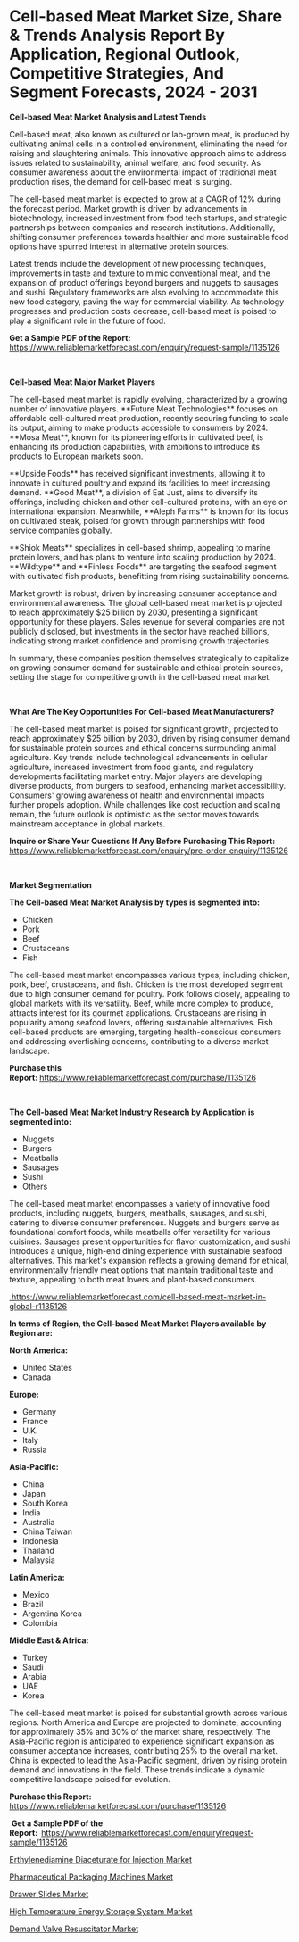 <p><h1>Cell-based Meat Market Size, Share & Trends Analysis Report By Application, Regional Outlook, Competitive Strategies, And Segment Forecasts, 2024 - 2031</h1></p><p><strong>Cell-based Meat Market Analysis and Latest Trends</strong></p>
<p><p>Cell-based meat, also known as cultured or lab-grown meat, is produced by cultivating animal cells in a controlled environment, eliminating the need for raising and slaughtering animals. This innovative approach aims to address issues related to sustainability, animal welfare, and food security. As consumer awareness about the environmental impact of traditional meat production rises, the demand for cell-based meat is surging.</p><p>The cell-based meat market is expected to grow at a CAGR of 12% during the forecast period. Market growth is driven by advancements in biotechnology, increased investment from food tech startups, and strategic partnerships between companies and research institutions. Additionally, shifting consumer preferences towards healthier and more sustainable food options have spurred interest in alternative protein sources. </p><p>Latest trends include the development of new processing techniques, improvements in taste and texture to mimic conventional meat, and the expansion of product offerings beyond burgers and nuggets to sausages and sushi. Regulatory frameworks are also evolving to accommodate this new food category, paving the way for commercial viability. As technology progresses and production costs decrease, cell-based meat is poised to play a significant role in the future of food.</p></p>
<p><strong>Get a Sample PDF of the Report:&nbsp;</strong> <a href="https://www.reliablemarketforecast.com/enquiry/request-sample/1135126?utm_campaign=1141&utm_medium=2&utm_source=Github&utm_content=ia&utm_term=13102024&utm_id=cell-based-meat">https://www.reliablemarketforecast.com/enquiry/request-sample/1135126</a></p>
<p>&nbsp;</p>
<p><strong>Cell-based Meat Major Market Players</strong></p>
<p><p>The cell-based meat market is rapidly evolving, characterized by a growing number of innovative players. **Future Meat Technologies** focuses on affordable cell-cultured meat production, recently securing funding to scale its output, aiming to make products accessible to consumers by 2024. **Mosa Meat**, known for its pioneering efforts in cultivated beef, is enhancing its production capabilities, with ambitions to introduce its products to European markets soon.</p><p>**Upside Foods** has received significant investments, allowing it to innovate in cultured poultry and expand its facilities to meet increasing demand. **Good Meat**, a division of Eat Just, aims to diversify its offerings, including chicken and other cell-cultured proteins, with an eye on international expansion. Meanwhile, **Aleph Farms** is known for its focus on cultivated steak, poised for growth through partnerships with food service companies globally.</p><p>**Shiok Meats** specializes in cell-based shrimp, appealing to marine protein lovers, and has plans to venture into scaling production by 2024. **Wildtype** and **Finless Foods** are targeting the seafood segment with cultivated fish products, benefitting from rising sustainability concerns.</p><p>Market growth is robust, driven by increasing consumer acceptance and environmental awareness. The global cell-based meat market is projected to reach approximately $25 billion by 2030, presenting a significant opportunity for these players. Sales revenue for several companies are not publicly disclosed, but investments in the sector have reached billions, indicating strong market confidence and promising growth trajectories.</p><p>In summary, these companies position themselves strategically to capitalize on growing consumer demand for sustainable and ethical protein sources, setting the stage for competitive growth in the cell-based meat market.</p></p>
<p>&nbsp;</p>
<p><strong>What Are The Key Opportunities For Cell-based Meat Manufacturers?</strong></p>
<p><p>The cell-based meat market is poised for significant growth, projected to reach approximately $25 billion by 2030, driven by rising consumer demand for sustainable protein sources and ethical concerns surrounding animal agriculture. Key trends include technological advancements in cellular agriculture, increased investment from food giants, and regulatory developments facilitating market entry. Major players are developing diverse products, from burgers to seafood, enhancing market accessibility. Consumers' growing awareness of health and environmental impacts further propels adoption. While challenges like cost reduction and scaling remain, the future outlook is optimistic as the sector moves towards mainstream acceptance in global markets.</p></p>
<p><strong>Inquire or Share Your Questions If Any Before Purchasing This Report:</strong> <a href="https://www.reliablemarketforecast.com/enquiry/pre-order-enquiry/1135126?utm_campaign=1141&utm_medium=2&utm_source=Github&utm_content=ia&utm_term=13102024&utm_id=cell-based-meat">https://www.reliablemarketforecast.com/enquiry/pre-order-enquiry/1135126</a></p>
<p>&nbsp;</p>
<p><strong>Market Segmentation</strong></p>
<p><strong>The Cell-based Meat Market Analysis by types is segmented into:</strong></p>
<p><ul><li>Chicken</li><li>Pork</li><li>Beef</li><li>Crustaceans</li><li>Fish</li></ul></p>
<p><p>The cell-based meat market encompasses various types, including chicken, pork, beef, crustaceans, and fish. Chicken is the most developed segment due to high consumer demand for poultry. Pork follows closely, appealing to global markets with its versatility. Beef, while more complex to produce, attracts interest for its gourmet applications. Crustaceans are rising in popularity among seafood lovers, offering sustainable alternatives. Fish cell-based products are emerging, targeting health-conscious consumers and addressing overfishing concerns, contributing to a diverse market landscape.</p></p>
<p><strong>Purchase this Report:&nbsp;</strong><a href="https://www.reliablemarketforecast.com/purchase/1135126?utm_campaign=1141&utm_medium=2&utm_source=Github&utm_content=ia&utm_term=13102024&utm_id=cell-based-meat">https://www.reliablemarketforecast.com/purchase/1135126</a></p>
<p>&nbsp;</p>
<p><strong>The Cell-based Meat Market Industry Research by Application is segmented into:</strong></p>
<p><ul><li>Nuggets</li><li>Burgers</li><li>Meatballs</li><li>Sausages</li><li>Sushi</li><li>Others</li></ul></p>
<p><p>The cell-based meat market encompasses a variety of innovative food products, including nuggets, burgers, meatballs, sausages, and sushi, catering to diverse consumer preferences. Nuggets and burgers serve as foundational comfort foods, while meatballs offer versatility for various cuisines. Sausages present opportunities for flavor customization, and sushi introduces a unique, high-end dining experience with sustainable seafood alternatives. This market's expansion reflects a growing demand for ethical, environmentally friendly meat options that maintain traditional taste and texture, appealing to both meat lovers and plant-based consumers.</p></p>
<p><a href="https://www.reliablemarketforecast.com/cell-based-meat-market-in-global-r1135126?utm_campaign=1141&utm_medium=2&utm_source=Github&utm_content=ia&utm_term=13102024&utm_id=cell-based-meat">&nbsp;https://www.reliablemarketforecast.com/cell-based-meat-market-in-global-r1135126</a></p>
<p><strong>In terms of Region, the Cell-based Meat Market Players available by Region are:</strong></p>
<p>
    <p> <strong> North America: </strong>
        <ul>
            <li>United States</li>
            <li>Canada</li>
        </ul>
        </p> 
    <p> <strong> Europe: </strong>
        <ul>
            <li>Germany</li>
            <li>France</li>
            <li>U.K.</li>
            <li>Italy</li>
            <li>Russia</li>
        </ul>
        </p> 
    <p> <strong> Asia-Pacific: </strong>
        <ul>
            <li>China</li>
            <li>Japan</li>
            <li>South Korea</li>
            <li>India</li>
            <li>Australia</li>
            <li>China Taiwan</li>
            <li>Indonesia</li>
            <li>Thailand</li>
            <li>Malaysia</li>
        </ul>
        </p> 
    <p> <strong> Latin America: </strong>
        <ul>
            <li>Mexico</li>
            <li>Brazil</li>
            <li>Argentina Korea</li>
            <li>Colombia</li>
        </ul>
        </p> 
    <p> <strong> Middle East & Africa: </strong>
        <ul>
            <li>Turkey</li>
            <li>Saudi</li>
            <li>Arabia</li>
            <li>UAE</li>
            <li>Korea</li>
        </ul>
    </p>
    </p>
<p><p>The cell-based meat market is poised for substantial growth across various regions. North America and Europe are projected to dominate, accounting for approximately 35% and 30% of the market share, respectively. The Asia-Pacific region is anticipated to experience significant expansion as consumer acceptance increases, contributing 25% to the overall market. China is expected to lead the Asia-Pacific segment, driven by rising protein demand and innovations in the field. These trends indicate a dynamic competitive landscape poised for evolution.</p></p>
<p><strong>Purchase this Report: </strong><a href="https://www.reliablemarketforecast.com/purchase/1135126?utm_campaign=1141&utm_medium=2&utm_source=Github&utm_content=ia&utm_term=13102024&utm_id=cell-based-meat">https://www.reliablemarketforecast.com/purchase/1135126</a></p>
<p>&nbsp;<strong>Get a Sample PDF of the Report:&nbsp;&nbsp;</strong><a href="https://www.reliablemarketforecast.com/enquiry/request-sample/1135126?utm_campaign=1141&utm_medium=2&utm_source=Github&utm_content=ia&utm_term=13102024&utm_id=cell-based-meat">https://www.reliablemarketforecast.com/enquiry/request-sample/1135126</a></p>
<p><strong></strong></p>
<p><p><a href="https://github.com/kiara3n0pau/Market-Research-Report-List-1/blob/main/erthylenediamine-diaceturate-for-injection-market.md?utm_campaign=1141&utm_medium=2&utm_source=Github&utm_content=ia&utm_term=13102024&utm_id=cell-based-meat">Erthylenediamine Diaceturate for Injection Market</a></p><p><a href="https://issuu.com/reportprime-2/docs/pharmaceutical-packaging-machines-m_8f8a597d52b190?utm_campaign=1141&utm_medium=2&utm_source=Github&utm_content=ia&utm_term=13102024&utm_id=cell-based-meat">Pharmaceutical Packaging Machines Market</a></p><p><a href="https://issuu.com/reportprime-2/docs/drawer-slides-market-size-2030.pptx_46d42b820c6025?utm_campaign=1141&utm_medium=2&utm_source=Github&utm_content=ia&utm_term=13102024&utm_id=cell-based-meat">Drawer Slides Market</a></p><p><a href="https://github.com/florjvdva/Market-Research-Report-List-1/blob/main/high-temperature-energy-storage-system-market.md?utm_campaign=1141&utm_medium=2&utm_source=Github&utm_content=ia&utm_term=13102024&utm_id=cell-based-meat">High Temperature Energy Storage System Market</a></p><p><a href="https://www.linkedin.com/pulse/insights-demand-valve-resuscitator-market-players-size-vcbge?utm_campaign=1141&utm_medium=2&utm_source=Github&utm_content=ia&utm_term=13102024&utm_id=cell-based-meat">Demand Valve Resuscitator Market</a></p></p>